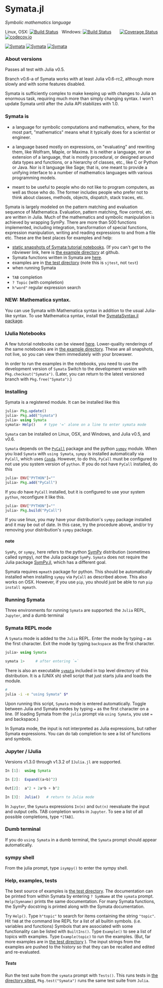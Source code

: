 # Symata.jl

*Symbolic mathematics language*

Linux, OSX: [![Build Status](https://travis-ci.org/jlapeyre/Symata.jl.svg)](https://travis-ci.org/jlapeyre/Symata.jl)
&nbsp;
Windows: [![Build Status](https://ci.appveyor.com/api/projects/status/github/jlapeyre/Symata.jl?branch=master&svg=true)](https://ci.appveyor.com/project/jlapeyre/symata-jl)
&nbsp; &nbsp; &nbsp;
[![Coverage Status](https://coveralls.io/repos/github/jlapeyre/Symata.jl/badge.svg?branch=master)](https://coveralls.io/github/jlapeyre/Symata.jl?branch=master)
[![codecov.io](http://codecov.io/github/jlapeyre/Symata.jl/coverage.svg?branch=master)](http://codecov.io/github/jlapeyre/Symata.jl?branch=master)

[![Symata](http://pkg.julialang.org/badges/Symata_0.4.svg)](http://pkg.julialang.org/?pkg=Symata&ver=0.4)
[![Symata](http://pkg.julialang.org/badges/Symata_0.5.svg)](http://pkg.julialang.org/?pkg=Symata&ver=0.5)
[![Symata](http://pkg.julialang.org/badges/Symata_0.6.svg)](http://pkg.julialang.org/?pkg=Symata&ver=0.6)


### About versions

Passes all test with Julia v0.5.

Branch v0.6-a of Symata works with at least Julia v0.6-rc2, although more
slowly and with some features disabled.

Symata is sufficiently complex to make keeping up with changes to Julia
an enormous task, requiring much more than simply changing syntax.
I won't update Symata until after the Julia API stabilizes with 1.0.

### Symata is

- a language for symbolic computations and mathematics, where, for
the most part, "mathematics" means what it typically
does for a scientist or engineer.

- a language based mostly on expressions, on "evaluating" and
rewriting them, like Wolfram, Maple, or Maxima. It is neither a language,
nor an extension of a language, that is mostly procedural, or designed
around data types and functions, or a hierarchy of classes, etc.,
like C or Python or Java. Nor is it language like Sage;
that is, one meant to provide a unifying interface to a number of
mathematics languages with various programming models.

- meant to be useful to people who do not like to program computers, as
well as those who do. The former includes people who prefer not to
think about classes, methods, objects, dispatch, stack traces, etc.

Symata is largely modeled on the pattern matching and evaluation sequence of
Mathematica. Evaluation, pattern matching, flow control, etc. are
written in Julia. Much of the mathematics and symbolic manipulation is
achieved by wrapping SymPy. There are more than 500 functions
implemented, including integration, transformation of special
functions, expression manipulation, writing and reading expressions to
and from a file etc. These are the best places for examples and help:

-  [static snapshots of Symata tutorial notebooks](http://nbviewer.jupyter.org/github/jlapeyre/Symata.jl/tree/master/examples/).
   (If you can't get to the nbviewer link, here is [the example directory](examples/) at github.
-  Symata functions written in Symata are [here](symsrc/autoloaded.sj).
-  examples are in [the test directory](sjtest/)  (note this is `sjtest`, not `test`)
-  when running Symata
 * `TAB` completion
 * `? Topic` (with completion)
 * `h"word"` regular expression search

### NEW: Mathematica syntax.

You can use Symata with Mathematica syntax in addition to the usual Julia-like syntax. To use Mathematica syntax,
install the [SymataSyntax.jl package](https://github.com/jlapeyre/SymataSyntax.jl).

### IJulia Notebooks

A few tutorial notebooks can be viewed [here](http://nbviewer.jupyter.org/github/jlapeyre/Symata.jl/tree/master/examples/).
Lower-quality renderings of the same notebooks are in [the example directory](examples/). These are all snapshots, not live, so you can
view them immediately with your browswer.

In order to run the examples in the notebooks, you need to use the development version of `Symata`
Switch to the development version with `Pkg.checkout("Symata")`. (Later, you can return to the latest versioned
branch with `Pkg.free("Symata")`.)

### Installing

Symata is a registered module. It can be installed like this

```julia
julia> Pkg.update()
julia> Pkg.add("Symata")
julia> using Symata
symata> Help()    # type '=' alone on a line to enter symata mode
```

`Symata` can be installed on Linux, OSX, and Windows, and Julia v0.5, and v0.6.

`Symata` depends on the [`PyCall`](https://github.com/stevengj/PyCall.jl) package and
the python [`sympy`](http://www.sympy.org/en/index.html) module.
When you load `Symata` with `using Symata`, `sympy` is installed automatically via `PyCall`, which uses [`Conda`](https://github.com/JuliaPy/Conda.jl).
However, to do this, `PyCall` must be configured to not use you system version of `python`.
If you do not have `PyCall` installed, do this

```julia
julia> ENV["PYTHON"]=""
julia> Pkg.add("PyCall")
```

If you *do* have `PyCall` installed, but it is configured to use your system `python`, reconfigure
it like this.

```julia
julia> ENV["PYTHON"]=""
julia> Pkg.build("PyCall")
```

If you use linux, you may have your distribution's `sympy` package installed and it may be
out of date. In this case, try the procedure above, and/or try removing your distribution's `sympy` package.

#### note

`SymPy`, or `sympy`, here refers to the python [SymPy](http://www.sympy.org/en/index.html) distribution
(sometimes called sympy), *not* the Julia package `SymPy`. `Symata` does not require the Julia package
[SymPy.jl](https://github.com/jverzani/SymPy.jl), which has a different goal.

Symata requires `mpmath` package for python. This
should be automatically installed when installing `sympy` via
`PyCall` as described above. This also works on OSX.
However, if you use `pip`, you should just be able to run `pip
install mpmath`.

### Running Symata

Three environments for running `Symata` are supported: the `Julia` REPL, `Jupyter`, and a dumb terminal

### Symata REPL mode

A `Symata` mode is added to the `Julia` REPL. Enter the mode by typing `=` as the first character. Exit
the mode by typing `backspace` as the first character.

```julia
julia> using Symata

symata 1>     # after entering `=`
```

There is also an executable [`symata`](symata) included in top level directory of this distribution. It is a (UNIX
sh) shell script that just starts julia and loads the module.

```sh
#
julia -i -e "using Symata" $*
```

Upon running this script, `Symata` mode is entered automatically.
Toggle between Julia and Symata modes by typing `=` as the first character on a line.
(If loading Symata from the `julia` prompt via `using Symata`, you use `=` and backspace.)

In Symata mode, the input is not interpreted as Julia expressions, but rather Symata expressions.
You can do tab completion to see a list of functions and symbols.

### Jupyter / IJulia

Versions v1.3.0 through v1.3.2 of `IJulia.jl` are supported.


```julia
In [1]:  using Symata

In [2]:  Expand((a+b)^2)

Out[2]:  a^2 + 2a*b + b^2

In [3]:  Julia()   # return to Julia mode
```

In `Jupyter`, the `Symata` expressions `In(n)` and `Out(n)` reevaluate the input and output cells. TAB completion
works in `Jupyter`. To see a list of all possible completions, type `*[TAB]`.

### Dumb terminal

If you do `using Symata` in a dumb terminal, the `Symata` prompt should appear automatically.

### sympy shell

From the julia prompt, type `isympy()` to enter the sympy shell.

### Help, examples, tests


The best source of examples is [the test directory](sjtest/).
The documentation can be printed from within Symata by entering `? SymName`
at the `symata` prompt.  `Help(Symname)` prints the same
documentation. For many Symata functions, the SymPy docstring is
printed along with the Symata documentation.

Try `Help()`. Type `h"topic"` to search for items containing the
string `"topic"`.  Hit `TAB` at the command line REPL for a list of all
builtin symbols. (i.e. variables and functions) Symbols that are
associated with some functionality can be listed with
`BuiltIns()`. Type `Example()` to see a list of topics with examples.
Type `Example(topic)` to run the examples. (But, far more examples are
in [the test directory](sjtest/) ). The input strings from the examples are pushed
to the history so that they can be recalled and edited and
re-evaluated.

##### Tests

Run the test suite from the `symata` prompt with `Tests()`.
This runs tests in [the directory sjtest.](sjtest/)
`Pkg.test("Symata")` runs the same test suite from `Julia`.

<!--  LocalWords:  Mathematica SymPy julia symata PyCall Mma src REPL
 -->
<!--  LocalWords:  EvenQ countprimes PrimeQ HoldXXX Maxima eval regex
 -->
<!--  LocalWords:  Mathics Symata's backend ExpandA BigInt ClearAll
 -->
<!--  LocalWords:  tryrule downvalue upvalue BuiltIns BuiltIn SymName
 -->
<!--  LocalWords:  Symname addone lexically FloatingPoint cossinrule
 -->
<!--  LocalWords:  TrigSimp Upvalues Symata sjtest docstring builtin
 -->
<!--  LocalWords:  oo conds th HistoryLength BigIntInput RuleDelayed
 -->
<!--  LocalWords:  UpSetDelayed SetDelayed UpSet frontend FresnelC
 -->
